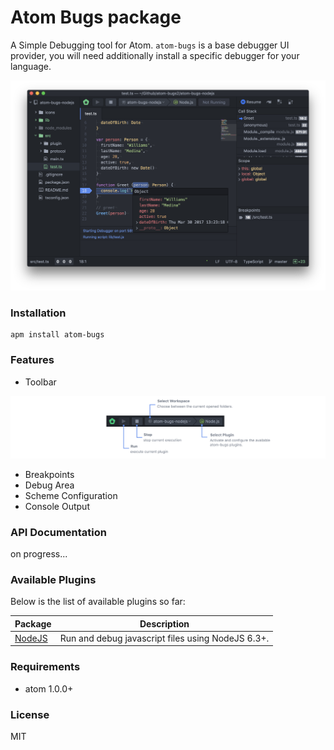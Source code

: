# Atom Bugs package

A Simple Debugging tool for Atom. `atom-bugs` is a base debugger UI provider, you will need  additionally install a specific debugger for your language.

![preview](assets/preview.png)

### Installation

```
apm install atom-bugs
```

### Features

- Toolbar

![feature](assets/toolbar-preview.png)

- Breakpoints
- Debug Area
- Scheme Configuration
- Console Output

### API Documentation

on progress...

### Available Plugins

Below is the list of available plugins so far:

Package|Description
---|---
[NodeJS](https://atom.io/packages/atom-bugs-nodejs)|Run and debug javascript files using NodeJS 6.3+.

### Requirements
- atom 1.0.0+

### License

MIT
